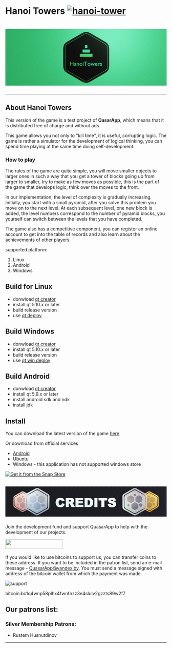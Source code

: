 # **Hanoi Towers** [![hanoi-tower](https://snapcraft.io/hanoi-tower/badge.svg)](https://snapcraft.io/hanoi-tower)

# ![Hanoi Towers Logo](hanoitowers/res/HanoiTowers_Banner_Web.png)


***************************
## **About  Hanoi Towers**
  This version of the game is a test project of **QasarApp**, which means that it is distributed free of charge and without ads.

  This game allows you not only to "kill time", it is useful, corrupting logic. The game is rather a simulator for the development of logical thinking, you can spend time playing at the same time doing self-development.

### **How to play**
 The rules of the game are quite simple, you will move smaller objects to larger ones in such a way that you get a tower of blocks going up from larger to smaller, try to make as few moves as possible, this is the part of the game that develops logic, think over the moves to the front.

 In our implementation, the level of complexity is gradually increasing. Initially, you start with a small pyramid, after you solve this problem you move on to the next level. At each subsequent level, one new block is added, the level numbers correspond to the number of pyramid blocks, you yourself can switch between the levels that you have completed.

 The game also has a competitive component, you can register an online account to get into the table of records and also learn about the achievements of other players.

supported platform: 
1. Linux
2. Android 
3. Windows 

## Build for Linux

* donwload [qt creator](https://www.qt.io/download-thank-you?os=windows)
* install qt 5.10.x or later
* build release version
* use [qt deploy](https://quasarapp.github.io/QtDeployer)


## Build Windows 
* donwload [qt creator](https://www.qt.io/download-thank-you?os=windows)
* install qt 5.10.x or later
* build release version
* use [qt win deploy](http://doc.qt.io/qt-5/windows-deployment.html)

## Build Android 
* donwload [qt creator](https://www.qt.io/download-thank-you?os=windows)
* install qt 5.9.x or later
* install android sdk and ndk
* install jdk

## Install 
You can download the latest version of the game [here](https://github.com/EndrII/Hanoi-Towers/releases).

Or download from official services
  * [Android](https://play.google.com/store/apps/details?id=df.mobily.hanoi_towers) 
  * [Ubuntu](https://snapcraft.io/hanoi-tower)
  * Windows - this application has not supported windows store

[![Get it from the Snap Store](https://snapcraft.io/static/images/badges/en/snap-store-black.svg)](https://snapcraft.io/hanoi-tower)

## ![Credits](hanoitowers/res/Credits.jpg) 

Join the development fund and support QuasarApp to help with the development of our projects.

<a href="https://www.patreon.com/bePatron?u=9304737"><img src="https://img.shields.io/badge/ become a patron-red?&style=for-the-badge&logo=patreon&logoColor=white" height=30 width=180></a>



If you would like to use bitcoins to support us, you can transfer coins to these address. If you want to be included in the patron list, send an e-mail message - QuasarApp@yandex.by.
 You must send a message signed with address of the bitcoin wallet from which the payment was made.

![support](https://user-images.githubusercontent.com/12465465/101282118-25222d00-37e4-11eb-9ffb-4ebd6a3a0bc7.png)

bitcoin:bc1q4wnp58plhx4fwnfnzz3e4slulv2gzzts89w2f7

## Our patrons list:

### Silver Membership Patrons:

- Rustem Husnutdinov

***

